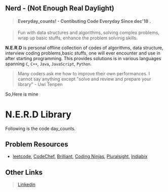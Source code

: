 ## Nerd - (Not Enough Real Daylight) 
> #### Everyday_counts! - Contibuting Code Everyday Since dec'18 .

> Fun with data structures and algorithms, solving complex problems, wrap up basic stuffs, enhance the problem solvinig skills.

**N.E.R.D**  is personal offline collection of codes of algorithms, data structure, interview coding problems,basic stuffs, one will ever encounter and use in after starting programming. 
This provides solutions is in various languages spanning `C`, `C++`, `Java`, `JavaScript`, `Python`.

 > Many coders ask me how to improve their own performances. I cannot say anything except "solve and review and prepare your library" - Uwi Tenpen
 
So,Here is mine

# N.E.R.D Library
Following is the code day_counts.

## Problem Resources
- [leetcode](https://leetcode.com/), [CodeChef](https://www.codechef.com), [Brilliant](https://brilliant.org/courses/#computer-science-foundational), [Coding Ninjas](https://www.codingninjas.in/app/home), [Pluralsight](https://www.pluralsight.com/), [Indiabix](https://www.indiabix.com/)
## Other Links
> [Linkedin](https://www.linkedin.com/in/shubhampy/)

